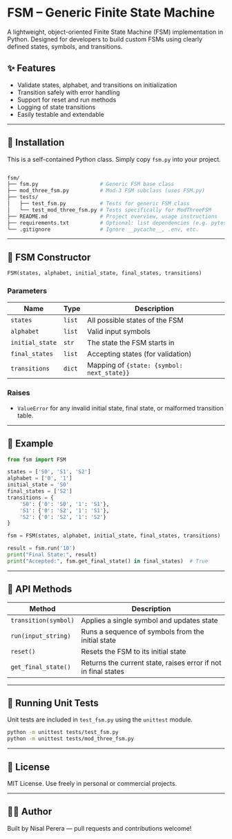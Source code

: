 # FSM – Generic Finite State Machine

A lightweight, object-oriented Finite State Machine (FSM) implementation in Python. Designed for developers to build custom FSMs using clearly defined states, symbols, and transitions.

## ✨ Features

- Validate states, alphabet, and transitions on initialization
- Transition safely with error handling
- Support for reset and run methods
- Logging of state transitions
- Easily testable and extendable

---

## 🔧 Installation

This is a self-contained Python class. Simply copy `fsm.py` into your project.

```bash

fsm/
├── fsm.py                    # Generic FSM base class
├── mod_three_fsm.py          # Mod-3 FSM subclass (uses FSM.py)
├── tests/
│   ├── test_fsm.py           # Tests for generic FSM class
│   └── test_mod_three_fsm.py # Tests specifically for ModThreeFSM
├── README.md                 # Project overview, usage instructions
├── requirements.txt          # Optional: list dependencies (e.g. pytest, coverage)
└── .gitignore                # Ignore __pycache__, .env, etc.
```

---

## 🧱 FSM Constructor

```python
FSM(states, alphabet, initial_state, final_states, transitions)
```

### Parameters

| Name            | Type    | Description                                  |
|-----------------|---------|----------------------------------------------|
| `states`        | `list`  | All possible states of the FSM               |
| `alphabet`      | `list`  | Valid input symbols                          |
| `initial_state` | `str`   | The state the FSM starts in                  |
| `final_states`  | `list`  | Accepting states (for validation)            |
| `transitions`   | `dict`  | Mapping of `{state: {symbol: next_state}}`   |

### Raises

- `ValueError` for any invalid initial state, final state, or malformed transition table.

---

## 🚦 Example

```python
from fsm import FSM

states = ['S0', 'S1', 'S2']
alphabet = ['0', '1']
initial_state = 'S0'
final_states = ['S2']
transitions = {
    'S0': {'0': 'S0', '1': 'S1'},
    'S1': {'0': 'S2', '1': 'S1'},
    'S2': {'0': 'S2', '1': 'S2'}
}

fsm = FSM(states, alphabet, initial_state, final_states, transitions)

result = fsm.run('10')
print("Final State:", result)
print("Accepted:", fsm.get_final_state() in final_states)  # True
```

---

## 🔁 API Methods

| Method              | Description                                                      |
|---------------------|------------------------------------------------------------------|
| `transition(symbol)`| Applies a single symbol and updates state                        |
| `run(input_string)` | Runs a sequence of symbols from the initial state               |
| `reset()`           | Resets the FSM to its initial state                             |
| `get_final_state()` | Returns the current state, raises error if not in final states  |

---

## 🧪 Running Unit Tests

Unit tests are included in `test_fsm.py` using the `unittest` module.

```bash
python -m unittest tests/test_fsm.py
python -m unittest tests/mod_three_fsm.py
```

---

## 📜 License

MIT License. Use freely in personal or commercial projects.

---

## 🙋‍♂️ Author

Built by Nisal Perera — pull requests and contributions welcome!
